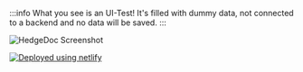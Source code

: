 :::info
What you see is an UI-Test! It's filled with dummy data, not connected to a backend and no data will be saved.
:::

![HedgeDoc Screenshot](/mock-public/screenshot.png)

[![Deployed using netlify](https://www.netlify.com/img/global/badges/netlify-color-accent.svg)](https://www.netlify.com)
